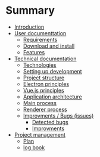 # Summary

* [Introduction](README.md)
* [User documenttation](userdoc/userdoc.md)
  * [Requirements](userdoc/requirments.md)
  * [Download and install](userdoc/installation.md)
  * [Features](userdoc/features.md)
* [Technical documentation](techdoc/techdoc.md)
  * [Technologies](techdoc/technologies.md)
  * [Setting up development](techdoc/setting-up-development.md)
  * [Project structure](techdoc/project-structure.md)
  * [Electron principles](techdoc/electron.md)
  * [Vue.js principles](techdoc/vuejs.md)
  * [Application architecture](techdoc/apparch.md)
  * [Main process](techdoc/main.md)
  * [Renderer process](techdoc/renderer.md)
  * [Improvments / Bugs (issues)](techdoc/issues.md)
    * [Detected bugs](techdoc/issues.md#Issues)
    * [Improvments](techdoc/issues.md#Features)
*  [Project management]()
    * [Plan]()
    * [log book]()
